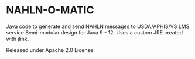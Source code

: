 # NAHLN-O-MATIC
Java code to generate and send NAHLN messages to USDA/APHIS/VS LMS service
Semi-modular design for Java 9 - 12.  Uses a custom JRE created with jlink.

Released under Apache 2.0 License